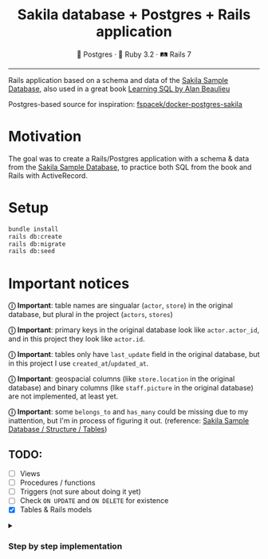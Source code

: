 <div align="center">
  <h1>Sakila database + Postgres + Rails application</h1>
</div>

<div align="center">
  🐘 Postgres · 💎 Ruby 3.2 · 🛤 Rails 7
</div>

<hr>

Rails application based on a schema and data of the
[Sakila Sample Database](https://dev.mysql.com/doc/sakila/en/), also used in a great book
[Learning SQL by Alan Beaulieu](http://shop.oreilly.com/product/9780596007270.do)

Postgres-based source for inspiration:
[fspacek/docker-postgres-sakila](https://github.com/fspacek/docker-postgres-sakila)

# Motivation

The goal was to create a Rails/Postgres application with a schema & data from the
[Sakila Sample Database](https://dev.mysql.com/doc/sakila/en/), to practice both
SQL from the book and Rails with ActiveRecord.

# Setup

```sh
bundle install
rails db:create
rails db:migrate
rails db:seed
```

# Important notices

**ⓘ** **Important**: table names are singualar (`actor`, `store`) in the original database, but
plural in the project (`actors`, `stores`)

**ⓘ** **Important**: primary keys in the original database
look like `actor.actor_id`, and in this project they look like `actor.id`.

**ⓘ** **Important**: tables only have `last_update` field in the original database, but in this project
I use `created_at`/`updated_at`.

**ⓘ** **Important**: geospacial columns (like `store.location` in the original database) and binary columns
(like `staff.picture` in the original database) are not implemented, at least yet.

**ⓘ** **Important**: some `belongs_to` and `has_many`
could be missing due to my inattention, but I'm in process of figuring it out.
(reference: [Sakila Sample Database  /  Structure  /  Tables](https://dev.mysql.com/doc/sakila/en/sakila-structure-tables.html))

## TODO:

- [ ] Views
- [ ] Procedures / functions
- [ ] Triggers (not sure about doing it yet)
- [ ] Check `ON UPDATE` and `ON DELETE` for existence
- [x] Tables & Rails models

<details>
  <summary>
    <h3>Step by step implementation</h3>
  </summary>

  1. [Create `Actor`](#create-actor)
  2. [Create `Category`](#create-category)
  3. [Create `Language`](#create-language)
  4. [Create `Film`](#create-film)
  5. [Create `FilmActor`](#create-filmactor)
  6. [Create `FilmCategory`](#create-filmcategory)
  7. [Bind `Films` with `Actors`, `Films` with `Categories`](#bind-films-with-actors-films-with-categories)
  8. [Create `Country`](#create-country)
  9. [Create `City`](#create-city)
  10. [Bind `City` and `Country`](#bind-city-and-country)
  11. [Create `Address`](#create-address)
  12. [Bind `Address` and `City`](#bind-address-and-city)
  13. [Create `Customer`](#create-customer)
  14. [Bind `Customer` and `Address`](#bind-customer-and-address)
  15. [Create `Inventory`](#create-inventory)
  16. [Set `Language`.`name` limit to 20](#set-languagename-limit-to-20)
  17. [Create `Rental`](#create-rental)
  18. [Create `Payment`](#create-payment)
  19. [Bind `Payment` and `Customer`](#bind-payment-and-customer)
  20. [Create `Store`](#create-store)
  21. [Create `Staff`](#create-staff)
  22. [Add `manager_staff` to `Store`](#add-manager_staff-to-store)
  23. [Add `original_language_id` to `Film`](#add-original_language_id-to-film)
  24. [Rename `original_language_id` and `rental_rate` columns](#rename-original_language_id-and-rental_rate-columns)
  25. [Remove uniqueness index from `city`](#remove-uniqueness-index-from-city)
  26. [Add `store_id` to `Inventory`](#add-store_id-to-inventory)
  27. [Add `staff_id` to `Rentals`](#add-staff_id-to-rentals)
  28. [Add `staff_id` to `Payments`](#add-staff_id-to-payments)
  29. [Fix `Film <-> Actor` associations in models](#fix-film---actor-associations-in-models)
  30. [Fix `Film <-> Category` associations in models](#fix-film---category-associations-in-models)
  31. [Fix `Film <-> Language` associations in models](#fix-language---film-associations-in-models)
  32. [Fix `Store <-> Staff` associations in models](#fix-store---staff-associations-in-models)

  ### Create `Actor`

  First, generate: `rails generate model Actor`

  Then in migration:

  ```ruby
    def change
      create_table :actors do |t|
        t.string :first_name, null: false
        t.string :last_name, null: false

        t.timestamps
      end

      add_index :actors, :first_name
      add_index :actors, :last_name
    end
  ```

  Then in model:

  ```ruby
  class Actor < ApplicationRecord
    validates :first_name, presence: true
    validates :last_name, presence: true
  ```

  ### Create `Category`

  First, generate: `rails generate model Category`

  Then in migration:

  ```ruby
    def change
      create_table :categories do |t|
        t.string :name, null: false

        t.timestamps
      end

      add_index :categories, :name, unique: true
    end
  ```

  Then in model:

  ```ruby
  class Category < ApplicationRecord
    validates :name, presence: true, uniqueness: true
  ```

  ### Create `Language`

  First, generate: `rails generate model Language`

  Then in migration:

  ```ruby
    def change
      create_table :languages do |t|
        t.string :name, null: false

        t.timestamps
      end

      add_index :categories, :name, unique: true
    end
  ```

  Then in model:

  ```ruby
  class Language < ApplicationRecord
    validates :name, presence: true, uniqueness: true
  ```

  ### Create `Film`

  First, generate: `rails generate model Film`

  Then in migration:

  ```ruby
    def change
      create_enum :rating, %w[G PG PG-13 R NC-17]

      create_table :films do |t|
        t.string :title, null: false
        t.text :description
        t.date :release_year
        t.integer :rental_duration, null: false
        t.decimal :rantal_rate, precision: 4, scale: 2, null: false
        t.integer :length, limit: 3
        t.decimal :replacement_cost, precision: 5, scale: 2, null: false
        t.enum :rating, enum_type: 'rating', default: 'G'
        t.string :special_features, array: true

        t.timestamps
  ```
  Another migration to reference `language_id` in `Film`:

  ```ruby
  class AddLanguageToFilm < ActiveRecord::Migration[7.0]
    def change
      add_reference :films, :language, foreign_key: true
  ```

  Then in `Film` model:

  ```ruby
  class Film < ApplicationRecord
    has_one :language

    validates :rental_rate, :rental_duration, :replacement_cost,
              :title, :language_id, presence: true
  ```

  ### Create `FilmActor`

  First, generate: `rails generate model FilmActor`

  Then in migration:

  ```ruby
    def change
      create_table :film_actors do |t|
        t.references :film, null: false, foreign_key: true
        t.references :actor, null: false, foreign_key: true

        t.timestamps
  ```

  Then in model:

  ```ruby
  class FilmActor < ApplicationRecord
    belongs_to :film
    belongs_to :actor

    validates :film, :actor, presence: true
  ```

  ### Create `FilmCategory`

  First, generate: `rails generate model FilmCategory`

  Then in migration:

  ```ruby
    def change
      create_table :film_categories do |t|
        t.references :film, null: false, foreign_key: true
        t.references :category, null: false, foreign_key: true

        t.timestamps
  ```

  Then in model:

  ```ruby
  class FilmCategory < ApplicationRecord
    belongs_to :film
    belongs_to :category

    validates :film, :category, presence: true
  ```

  ### Bind `Films` with `Actors`, `Films` with `Categories`

  In `models/actor.rb`:

  ```diff
  class Actor < ApplicationRecord
  + has_many :films, through: :film_actors

    validates :first_name, presence: true
    validates :last_name, presence: true
  end
  ```

  In `models/film.rb`:

  ```diff
  class Film < ApplicationRecord
    has_one :language
  + has_many :categories, through: :film_categories
  + has_many :actors, through: :film_actors

    validates :rental_rate, :rental_duration, :replacement_cost,
              :title, :language_id, presence: true
  end
  ```

  ### Create `Country`

  First, generate: `rails generate model Country`

  Then in migration:

  ```ruby
    def change
      create_table :countries do |t|
        t.string :country, null: false

        t.timestamps
      end

      add_index :countries, :country, unique: true
  ```

  Then in model:

  ```ruby
  class Country < ApplicationRecord
    validates :country, presence: true, uniqueness: true
  ```

  ### Create `City`

  First, generate: `rails generate model City`

  Then in migration:

  ```ruby
    def change
      create_table :cities do |t|
        t.string :city
        t.references :country, null: false, foreign_key: true

        t.timestamps
      end

      add_index :cities, :city, unique: true
  ```

  Then in model:

  ```ruby
  class City < ApplicationRecord
    belongs_to :country

    validates :city, presence: true, uniqueness: true
  ```

  ### Bind `City` and `Country`

  In `models/country.rb`:

  ```diff
  class Country < ApplicationRecord
  + has_many :cities

    validates :country, presence: true, uniqueness: true
  end
  ```

  ### Create `Address`

  First, generate: `rails generate model Address`

  Then in migration:

  ```ruby
    def change
      create_table :addresses do |t|
        t.string :address, null: false, limit: 50
        t.string :address2, limit: 50
        t.string :district, null: false, limit: 20
        t.references :city, null: false, foreign_key: true
        t.string :postal_code, limit: 10
        t.string :phone, null: false, limit: 20

        t.timestamps
  ```

  Then in model:

  ```ruby
  class Address < ApplicationRecord
    belongs_to :city

    validates :address, :district, :phone, presence: true
  ```

  ### Bind `Address` and `City`

  In `models/city.rb`:

  ```diff
  class City < ApplicationRecord
    belongs_to :country
  + has_many :addresses

    validates :city, presence: true, uniqueness: true
  ```

  ### Create `Customer`

  First, generate: `rails generate model Customer`

  Then in migration:

  ```ruby
    def change
      create_table :customers do |t|
        t.string :first_name, null: false, limit: 45
        t.string :last_name, null: false, limit: 45
        t.string :email, limit: 50
        t.references :address, null: false, foreign_key: true
        t.integer :active

        t.timestamps
  ```

  Then in model:

  ```ruby
  class Customer < ApplicationRecord
    belongs_to :address

    validates :first_name, :last_name, presence: true
    validates :email, length: { maximum: 50 }
  ```

  ### Bind `Customer` and `Address`

  In `models/address.rb`:

  ```diff
  class Address < ApplicationRecord
    belongs_to :city
  + has_many :customers
  ```

  ### Create `Inventory`

  First, generate: `rails generate model Inventory`

  Then in migration:

  ```ruby
    def change
      create_table :inventories do |t|
        t.references :film, null: false, foreign_key: true

        t.timestamps
      end
  ```

  Then in model:

  ```ruby
  class Inventory < ApplicationRecord
    belongs_to :film
  ```

  ### Set `Language`.`name` limit to 20

  First, generate: `rails g migration ChangeLanguageNameLengthLimit`

  Then in migration:

  ```ruby
    def change
      change_column :languages, :name, :string, limit: 20
  ```

  In `models/language.rb`:

  ```diff
  class Language < ApplicationRecord
  + validates :name, presence: true, uniqueness: true, length: { maximum: 20 }
  ```

  ### Create `Rental`

  First, generate: `rails generate model Rental`

  Then in migration:

  ```ruby
    def change
      create_table :rentals do |t|
        t.timestamp :rental_date, null: false
        t.references :inventory, null: false, foreign_key: true
        t.references :customer, null: false, foreign_key: true
        t.timestamp :return_date

        t.timestamps
  ```

  Then in model:

  ```ruby
  class Inventory < ApplicationRecord
    belongs_to :film
  ```

  ### Create `Payment`

  First, generate: `rails generate model Payment`

  Then in migration:

  ```ruby
    def change
      create_table :payments do |t|
        t.references :customer, null: false, foreign_key: true
        t.references :rental, null: false, foreign_key: true
        t.decimal :amount, precision: 5, scale: 2, null: false
        t.timestamp :payment_date, null: false

        t.timestamps
  ```

  Then in model:

  ```ruby
  class Payment < ApplicationRecord
    belongs_to :customer
    belongs_to :rental

    validates :amount, :payment_date, presence: true
  ```

  ### Bind `Payment` and `Customer`

  In `models/customer.rb`:

  ```diff
  class Customer < ApplicationRecord
    belongs_to :address
  + has_many :payments
  ```

  ### Create `Store`

  First, generate: `rails generate model Store`

  Then in migration:

  ```ruby
    def change
      create_table :stores do |t|
        t.references :address, null: false, foreign_key: true

        t.timestamps
  ```

  Then in model:

  ```ruby
  class Store < ApplicationRecord
    belongs_to :address
  ```

  ### Create `Staff`

  First, generate: `rails generate model Staff`

  Then in migration:

  ```ruby
    def change
      create_table :staff do |t|
        t.string :first_name, null: false, limit: 45
        t.string :last_name, null: false, limit: 45
        t.references :address, null: false, foreign_key: true
        t.string :email, limit: 50
        t.references :store, null: false, foreign_key: true
        t.boolean :active, null: false
        t.string :username, null: false, limit: 16
        t.string :password, limit: 40

        t.timestamps
  ```

  Then in model:

  ```ruby
  class Staff < ApplicationRecord
    self.table_name = 'staff'

    belongs_to :address
    belongs_to :store

    validates :first_name, :last_name, presence: true, length: { maximum: 45 }
    validates :email, length: { maximum: 50 }
    validates :username, presence: true, length: { maximum: 16 }
    validates :password, length: { maximum: 40 }
  ```

  ### Add `manager_staff` to `Store`:

  First, generate `rails g migration AddManagerStaffToStore`

  Then in migration:

  ```ruby
  class AddManagerStaffToStore < ActiveRecord::Migration[7.0]
    def change
      add_reference :stores, :manager_staff, index: true, foreign_key: { to_table: :staff }
  ```

  In `models/store.rb`:

  ```diff
  class Store < ApplicationRecord
    belongs_to :address
  + has_one :manager_staff, class_name: 'Staff', foreign_key: :manager_staff
  ```

  ### Add `original_language_id` to `Film`:

  First, generate `rails g migration AddOriginalLanguageIdToFilm`

  Then in migration:

  ```ruby
  class AddOriginalLanguageIdToFilm < ActiveRecord::Migration[7.0]
    def change
      add_reference :films, :original_language_id, foreign_key: { to_table: :languages }
  ```

  ### Rename `original_language_id` and `rental_rate` columns

  I made a couple of typos in `films` table that needed to be fixed:

  ```ruby
      rename_column :films, :original_language_id_id, :original_language_id
  ```

  ```ruby
      rename_column :films, :rantal_rate, :rental_rate
  ```

  ### Remove uniqueness index from `city`

  Put by mistake, to remove:

  ```ruby
      remove_index :cities, :city
  ```

  ### Bind `Customer` and `Store`

  Missed a reference of `store_id` in `customers`:

  ```ruby
      add_reference :customers, :store, foreign_key: true
  ```

  ### Add `store_id` to `Inventory`

  ```ruby
    def change
      add_reference :inventories, :store, null: false, foreign_key: true
  ```

  ### Add `staff_id` to `Rentals`

  ```ruby
    add_reference :rentals, :staff, null: false, foreign_key: { to_table: :staff }
  ```

  ### Add `staff_id` to `Payments`

  ```ruby
    add_reference :payments, :staff, null: false, foreign_key: { to_table: :staff }
  ```

  ### Fix `Film <-> Actor` associations in models

  In `models/actor.rb`:

  ```diff
  class Actor < ApplicationRecord
  + has_many :film_actors
    has_many :films, through: :film_actors
  ```

  In `models/film.rb`:

  ```diff
  class Film < ApplicationRecord
    # ...
  + has_many :film_actors
    has_many :actors, through: :film_actors
  ```

  ### Fix `Film <-> Category` associations in models

  In `models/film.rb`:

  ```diff
  + has_many :film_categories
  ```

  In `models/category.rb`:

  ```diff
  + has_many :film_categories
  + has_many :films, through: :film_categories
  ```

  ### Fix `Language <-> Film` associations in models

  In `models/film.rb`:

  ```diff
  - has_one :language
  + belongs_to :language
  ```

  ### Fix `Store <-> Staff` associations in models

  In `models/store.rb`:

  ```diff
  - has_one :manager_staff, class_name: 'Staff', foreign_key: :manager_staff
  + belongs_to :manager_staff, class_name: 'Staff', foreign_key: :manager_staff_id
  + has_many :staff
  ```
</details>
